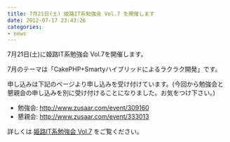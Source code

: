```yaml
---
title: 7月21日(土) 姫路IT系勉強会 Vol.7 を開催します
date: 2012-07-17 23:43:26
categories:
- news
---
```


7月21日(土)に姫路IT系勉強会 Vol.7を開催します。

7月のテーマは「CakePHP+Smartyハイブリッドによるラクラク開発」です。

申し込みは下記のページより申し込みを受け付けています。(今回から勉強会と懇親会の申し込みを別に受け付けることになりました。お気をつけ下さい。)

-   勉強会: <http://www.zusaar.com/event/309160>
-   懇親会: <http://www.zusaar.com/event/333013>

詳しくは [姫路IT系勉強会 Vol.7](https://sites.google.com/site/himejiitstudy/history/20120721) をご覧ください。
